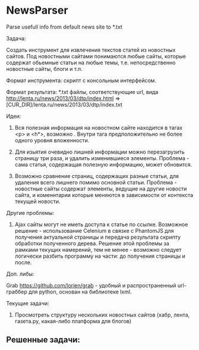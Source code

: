 # NewsParser
Parse usefull info from default news site to *.txt

Задача:

Создать инструмент для извлечения текстов статей из новостных сайтов. Под новостными сайтами понимаются любые сайты, которые содержат обьемные статьи на любые темы, т.е. непосредственно новостные сайты, блоги и т.п.

Формат инструмента: скрипт с консольным интерфейсом.

Формат результата: *.txt файлы, соответствующие url, вида http://lenta.ru/news/2013/03/dtp/index.html => [CUR_DIR]/lenta.ru/news/2013/03/dtp/index.txt



Идеи:

1. Вся полезная информация на новостном сайте находится в тагах \<p> и \<h*>, возможно <span>. Внутри тага предположительно не более одного уровня вложенности.

2. Для изьятия очевидно лишней информации можно перезагрузить страницу три раза, и удалить изменившиеся элементы. Проблема - сама статья, содержащая полезную информацию, может обновится.

3. Возможно сравнение страниц, содержащих разные статьи, для удаления всего лишнего помимо основной статьи. Проблема - новостные сайты содержат элементы, ведущие на другие новости сайта, и коменнтарии которые меняются в зависимости от контекста текущей новости.

Другие проблемы:

1. Ajax сайты могут не иметь доступа к статье по ссылке. Возможное решение - использование Celenium в связке с PhantomJS для получения актуальной страницы и передача результата скрипту обработки полученного дерева. Решение этой проблемы за рамками текущих намерений, тем не менее - возможно следует логически разбить программу на части: до получения страницы и после.  

Доп. либы:

Grab https://github.com/lorien/grab - удобный и распространенный url-граббер для python, основан на библиотеке lxml.

Текущие задачи:

1. Просмотреть структуру нескольких новостных сайтов (хабр, лента, газета.ру, какая-либо платформа для блогов)

Решенные задачи:
-
